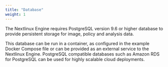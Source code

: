 ```yaml
---
title: "Database"
weight: 1
---
```


The Nextlinux Engine requires PostgreSQL version 9.6 or higher database to provide persistent storage for image, policy and analysis data.

This database can be run in a container, as configured in the example Docker Compose file or can be provided as an external service to the Nextlinux Engine.
PostgreSQL compatible databases such as Amazon RDS for PostgreSQL can be used for highly scalable cloud deployments.
